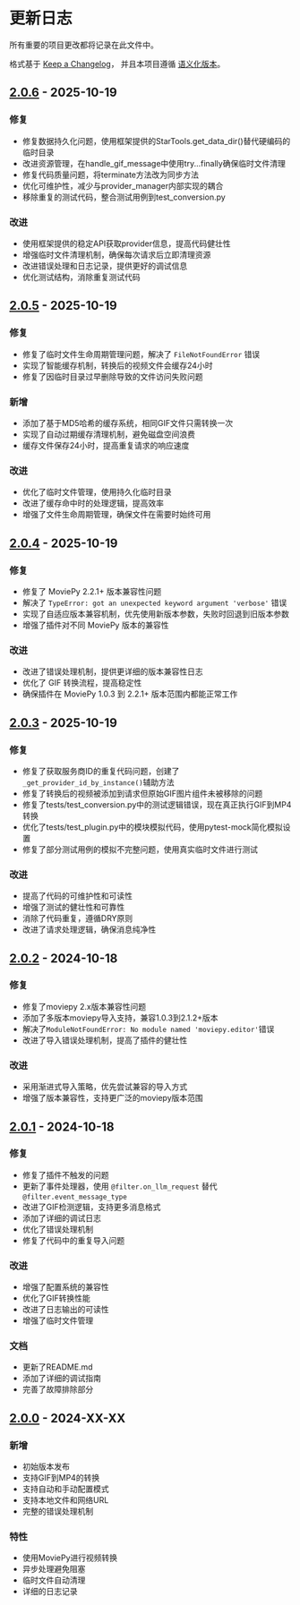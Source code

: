 # 更新日志

所有重要的项目更改都将记录在此文件中。

格式基于 [Keep a Changelog](https://keepachangelog.com/zh-CN/1.0.0/)，
并且本项目遵循 [语义化版本](https://semver.org/lang/zh-CN/)。

## [2.0.6] - 2025-10-19

### 修复
- 修复数据持久化问题，使用框架提供的StarTools.get_data_dir()替代硬编码的临时目录
- 改进资源管理，在handle_gif_message中使用try...finally确保临时文件清理
- 修复代码质量问题，将terminate方法改为同步方法
- 优化可维护性，减少与provider_manager内部实现的耦合
- 移除重复的测试代码，整合测试用例到test_conversion.py

### 改进
- 使用框架提供的稳定API获取provider信息，提高代码健壮性
- 增强临时文件清理机制，确保每次请求后立即清理资源
- 改进错误处理和日志记录，提供更好的调试信息
- 优化测试结构，消除重复测试代码

## [2.0.5] - 2025-10-19

### 修复
- 修复了临时文件生命周期管理问题，解决了 `FileNotFoundError` 错误
- 实现了智能缓存机制，转换后的视频文件会缓存24小时
- 修复了因临时目录过早删除导致的文件访问失败问题

### 新增
- 添加了基于MD5哈希的缓存系统，相同GIF文件只需转换一次
- 实现了自动过期缓存清理机制，避免磁盘空间浪费
- 缓存文件保存24小时，提高重复请求的响应速度

### 改进
- 优化了临时文件管理，使用持久化临时目录
- 改进了缓存命中时的处理逻辑，提高效率
- 增强了文件生命周期管理，确保文件在需要时始终可用

## [2.0.4] - 2025-10-19

### 修复
- 修复了 MoviePy 2.2.1+ 版本兼容性问题
- 解决了 `TypeError: got an unexpected keyword argument 'verbose'` 错误
- 实现了自适应版本兼容机制，优先使用新版本参数，失败时回退到旧版本参数
- 增强了插件对不同 MoviePy 版本的兼容性

### 改进
- 改进了错误处理机制，提供更详细的版本兼容性日志
- 优化了 GIF 转换流程，提高稳定性
- 确保插件在 MoviePy 1.0.3 到 2.2.1+ 版本范围内都能正常工作

## [2.0.3] - 2025-10-19

### 修复
- 修复了获取服务商ID的重复代码问题，创建了`_get_provider_id_by_instance()`辅助方法
- 修复了转换后的视频被添加到请求但原始GIF图片组件未被移除的问题
- 修复了tests/test_conversion.py中的测试逻辑错误，现在真正执行GIF到MP4转换
- 优化了tests/test_plugin.py中的模块模拟代码，使用pytest-mock简化模拟设置
- 修复了部分测试用例的模拟不完整问题，使用真实临时文件进行测试

### 改进
- 提高了代码的可维护性和可读性
- 增强了测试的健壮性和可靠性
- 消除了代码重复，遵循DRY原则
- 改进了请求处理逻辑，确保消息纯净性

## [2.0.2] - 2024-10-18

### 修复
- 修复了moviepy 2.x版本兼容性问题
- 添加了多版本moviepy导入支持，兼容1.0.3到2.1.2+版本
- 解决了`ModuleNotFoundError: No module named 'moviepy.editor'`错误
- 改进了导入错误处理机制，提高了插件的健壮性

### 改进
- 采用渐进式导入策略，优先尝试兼容的导入方式
- 增强了版本兼容性，支持更广泛的moviepy版本范围

## [2.0.1] - 2024-10-18

### 修复
- 修复了插件不触发的问题
- 更新了事件处理器，使用 `@filter.on_llm_request` 替代 `@filter.event_message_type`
- 改进了GIF检测逻辑，支持更多消息格式
- 添加了详细的调试日志
- 优化了错误处理机制
- 修复了代码中的重复导入问题

### 改进
- 增强了配置系统的兼容性
- 优化了GIF转换性能
- 改进了日志输出的可读性
- 增强了临时文件管理

### 文档
- 更新了README.md
- 添加了详细的调试指南
- 完善了故障排除部分

## [2.0.0] - 2024-XX-XX

### 新增
- 初始版本发布
- 支持GIF到MP4的转换
- 支持自动和手动配置模式
- 支持本地文件和网络URL
- 完整的错误处理机制

### 特性
- 使用MoviePy进行视频转换
- 异步处理避免阻塞
- 临时文件自动清理
- 详细的日志记录

[2.0.6]: https://github.com/piexian/astrbot_plugin_gif_to_video/compare/v2.0.5...v2.0.6
[2.0.5]: https://github.com/piexian/astrbot_plugin_gif_to_video/compare/v2.0.4...v2.0.5
[2.0.4]: https://github.com/piexian/astrbot_plugin_gif_to_video/compare/v2.0.3...v2.0.4
[2.0.3]: https://github.com/piexian/astrbot_plugin_gif_to_video/compare/v2.0.2...v2.0.3
[2.0.2]: https://github.com/piexian/astrbot_plugin_gif_to_video/compare/v2.0.1...v2.0.2
[2.0.1]: https://github.com/piexian/astrbot_plugin_gif_to_video/compare/v2.0.0...v2.0.1
[2.0.0]: https://github.com/piexian/astrbot_plugin_gif_to_video/releases/tag/v2.0.0